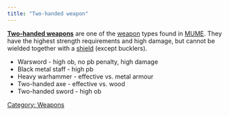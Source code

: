 ```yaml
---
title: "Two-handed weapon"
---
```


**[Two-handed weapons](Two-handed_weapons "wikilink")** are one of the
[weapon](weapon "wikilink") types found in [MUME](MUME "wikilink"). They
have the highest strength requirements and high damage, but cannot be
wielded together with a [shield](shield "wikilink") (except bucklers).

- Warsword - high ob, no pb penalty, high damage
- Black metal staff - high pb
- Heavy warhammer - effective vs. metal armour
- Two-handed axe - effective vs. wood
- Two-handed sword - high ob

[Category: Weapons](Category:_Weapons "wikilink")